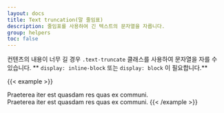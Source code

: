 ```yaml
---
layout: docs
title: Text truncation(말 줄임표)
description: 줄임표를 사용하여 긴 텍스트의 문자열을 자릅니다.
group: helpers
toc: false
--- 
```


컨텐츠의 내용이 너무 길 경우 `.text-truncate` 클래스를 사용하여 문자열을 자를 수 있습니다. ** `display: inline-block` 또는 `display: block` 이 필요합니다.**

{{< example >}}
<!-- Block level -->
<div class="row">
  <div class="col-2 text-truncate">
    Praeterea iter est quasdam res quas ex communi.
  </div>
</div>

<!-- Inline level -->
<span class="d-inline-block text-truncate" style="max-width: 150px;">
  Praeterea iter est quasdam res quas ex communi.
</span>
{{< /example >}}
